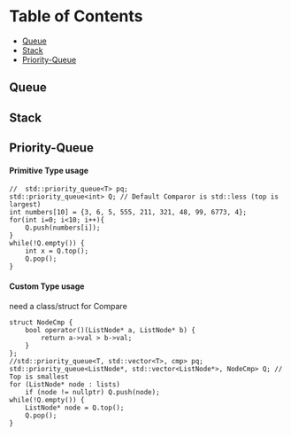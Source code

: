 Table of Contents
=================
  * [Queue](#Queue)
  * [Stack](#Stack)
  * [Priority-Queue](#Priority-Queue)

## Queue

## Stack

## Priority-Queue
#### Primitive Type usage

```
//  std::priority_queue<T> pq;
std::priority_queue<int> Q; // Default Comparor is std::less (top is largest)
int numbers[10] = {3, 6, 5, 555, 211, 321, 48, 99, 6773, 4};
for(int i=0; i<10; i++){
	Q.push(numbers[i]);
}
while(!Q.empty()) {
	int x = Q.top();
	Q.pop();
}
```
#### Custom Type usage 
need a class/struct for Compare
```
struct NodeCmp {
	bool operator()(ListNode* a, ListNode* b) {
		return a->val > b->val;
	}
}; 
//std::priority_queue<T, std::vector<T>, cmp> pq;
std::priority_queue<ListNode*, std::vector<ListNode*>, NodeCmp> Q; // Top is smallest
for (ListNode* node : lists)
	if (node != nullptr) Q.push(node);
while(!Q.empty()) {
 	ListNode* node = Q.top();
 	Q.pop();
}
```
